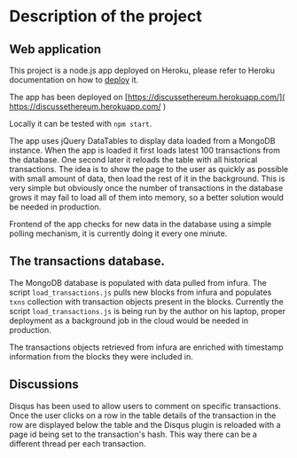 # Description of the project

## Web application

This project is a node.js app deployed on Heroku, please refer to Heroku documentation on
how to [deploy](https://devcenter.heroku.com/articles/getting-started-with-nodejs) it.

The app has been deployed on [https://discussethereum.herokuapp.com/]( https://discussethereum.herokuapp.com/ )

Locally it can be tested with `npm start`.

The app uses jQuery DataTables to display data loaded from a MongoDB instance.
When the app is loaded it first loads latest 100 transactions from the database.
One second later it reloads the table with all historical transactions.
The idea is to show the page to the user as quickly as possible with small amount of data,
then load the rest of it in the background. 
This is very simple but obviously once the number of transactions in the database grows
it may fail to load all of them into memory, so a better solution would be needed in production.

Frontend of the app checks for new data in the database using a simple polling mechanism,
it is currently doing it every one minute.

## The transactions database.

The MongoDB database is populated with data pulled from infura.
The script `load_transactions.js` pulls new blocks from infura
and populates `txns` collection with transaction objects present in the blocks.
Currently the script `load_transactions.js` is being run by the author on his laptop,
proper deployment as a background job in the cloud would be needed in production.

The transactions objects retrieved from infura are enriched with timestamp information from the blocks they were included in.

## Discussions

Disqus has been used to allow users to comment on specific transactions.
Once the user clicks on a row in the table details of the transaction in the row
are displayed below the table and the Disqus plugin is reloaded
with a page id being set to the transaction's hash.
This way there can be a different thread per each transaction.

